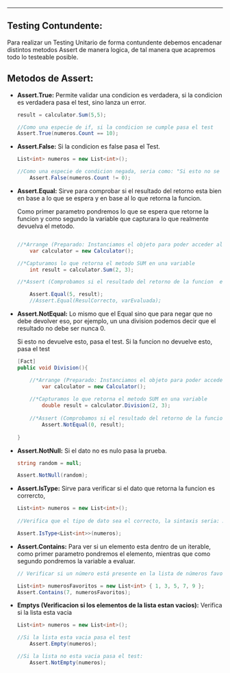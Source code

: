 
---
## Testing Contundente:
Para realizar un Testing Unitario de forma contundente debemos encadenar distintos metodos Assert de manera logica, de tal  manera que acapremos todo lo testeable posible.

## Metodos de Assert:

- **Assert.True:**
	  Permite validar una condicion es verdadera, si la condicion es verdadera pasa el test, sino lanza un error.  
	  
	```csharp
	result = calculator.Sum(5,5);

	//Como una especie de if, si la condicion se cumple pasa el test
	Assert.True(numeros.Count == 10);
	```


- **Assert.False:**
	 Si la condicion es false pasa el Test.
	 
	```csharp
	List<int> numeros = new List<int>();
	
	//Como una especie de condicion negada, seria como: "Si esto no se cumple pasa el test"
	    Assert.False(numeros.Count != 0);
	```

- **Assert.Equal:**
	 Sirve para comprobar si el resultado del retorno esta bien en base a lo que se espera y en base al lo que retorna la funcion. 
	
	 Como primer parametro pondremos lo que se espera que retorne la funcion y como segundo la variable que capturara lo que realmente devuelva el metodo.
	 
	```csharp
	
	//*Arrange (Preparado: Instanciamos el objeto para poder acceder al metodo)
		var calculator = new Calculator();
	
	//*Capturamos lo que retorna el metodo SUM en una variable 
	    int result = calculator.Sum(2, 3);
	
	//*Assert (Comprobamos si el resultado del retorno de la funcion  esta bien con la funcion Equal)
	
	    Assert.Equal(5, result);
	    //Assert.Equal(ResulCorrecto, varEvaluada);
	```


- **Assert.NotEqual:**
	 Lo mismo que el Equal sino que para negar que no debe devolver eso, por ejemplo, un una division podemos decir que el resultado no debe ser nunca 0.
	   	
	 Si esto no devuelve esto, pasa el test.
	 Si la funcion no devuelve esto, pasa el test
	```csharp
	[Fact]
	public void Division(){
	
	    //*Arrange (Preparado: Instanciamos el objeto para poder acceder al metodo)
	        var calculator = new Calculator();
			
	    //*Capturamos lo que retorna el metodo SUM en una variable 
	        double result = calculator.Division(2, 3);
			
	    //*Assert (Comprobamos si el resultado del retorno de la funcion  esta bien con la funcion Equal)
	        Assert.NotEqual(0, result);
			
	}
	```

- **Assert.NotNull:**
	 Si el dato no es nulo pasa la prueba. 
	 
	```csharp
	string random = null;
	
	Assert.NotNull(random);
	```


- **Assert.IsType:**
	 Sirve para verificar si el dato que retorna la funcion es corrercto, 
	```csharp
	List<int> numeros = new List<int>();
	        
	//Verifica que el tipo de dato sea el correcto, la sintaxis seria: Assert.IsType<tipo>(nombreVariable) 
	
	Assert.IsType<List<int>>(numeros);
	```


- **Assert.Contains:**
	 Para ver si un elemento esta dentro de un iterable, como primer parametro pondremos el elemento, mientras que como segundo pondremos la variable a evaluar.
	 
	```csharp
	// Verificar si un número está presente en la lista de números favoritos.
	
	List<int> numerosFavoritos = new List<int> { 1, 3, 5, 7, 9 };
	Assert.Contains(7, numerosFavoritos);
	```







- **Emptys (Verificacion si los elementos de la lista estan vacios):**
	 Verifica si la lista esta vacia
	```csharp
	List<int> numeros = new List<int>();
	
	//Si la lista esta vacia pasa el test
	    Assert.Empty(numeros);
	
	//Si la lista no esta vacia pasa el test:
	    Assert.NotEmpty(numeros);
	```
